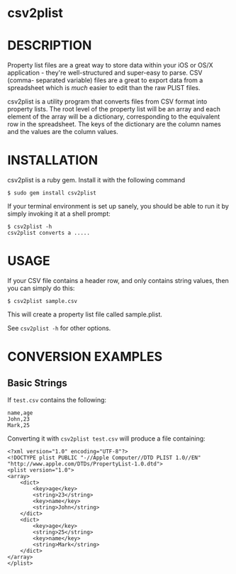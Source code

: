 csv2plist
=========

# DESCRIPTION

Property list files are a great way to store data within your iOS or OS/X
application - they're well-structured and super-easy to parse. CSV (comma-
separated variable) files are a great to export data from a spreadsheet
which is _much_ easier to edit than the raw PLIST files.

csv2plist is a utility program that converts files from CSV format into
property lists. The root level of the property list will be an array and
each element of the array will be a dictionary, corresponding to the 
equivalent row in the spreadsheet. The keys of the dictionary are the
column names and the values are the column values.

# INSTALLATION

csv2plist is a ruby gem. Install it with the following command

    $ sudo gem install csv2plist

If your terminal environment is set up sanely, you should be able to run
it by simply invoking it at a shell prompt:

	$ csv2plist -h
	csv2plist converts a .....

# USAGE

If your CSV file contains a header row, and only contains string values,
then you can simply do this:

	$ csv2plist sample.csv
	
This will create a property list file called sample.plist. 

See `csv2plist -h` for other options.

# CONVERSION EXAMPLES

## Basic Strings

If `test.csv` contains the following:

	name,age
	John,23
	Mark,25

Converting it with `csv2plist test.csv` will produce a file containing:

	<?xml version="1.0" encoding="UTF-8"?>
	<!DOCTYPE plist PUBLIC "-//Apple Computer//DTD PLIST 1.0//EN" "http://www.apple.com/DTDs/PropertyList-1.0.dtd">
	<plist version="1.0">
	<array>
		<dict>
			<key>age</key>
			<string>23</string>
			<key>name</key>
			<string>John</string>
		</dict>
		<dict>
			<key>age</key>
			<string>25</string>
			<key>name</key>
			<string>Mark</string>
		</dict>
	</array>
	</plist>
